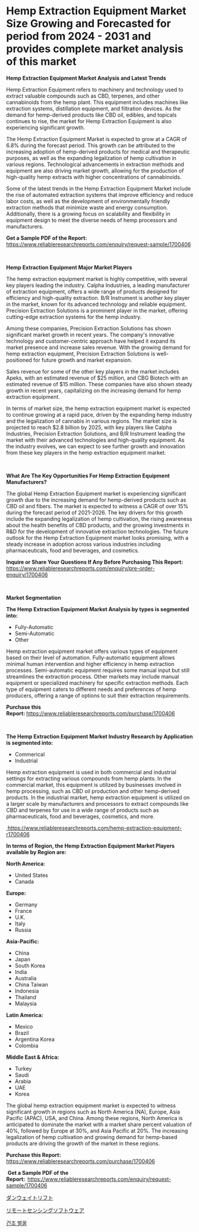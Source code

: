 <p><h1>Hemp Extraction Equipment Market Size Growing and Forecasted for period from 2024 - 2031 and provides complete market analysis of this market</h1></p><p><strong>Hemp Extraction Equipment Market Analysis and Latest Trends</strong></p>
<p><p>Hemp Extraction Equipment refers to machinery and technology used to extract valuable compounds such as CBD, terpenes, and other cannabinoids from the hemp plant. This equipment includes machines like extraction systems, distillation equipment, and filtration devices. As the demand for hemp-derived products like CBD oil, edibles, and topicals continues to rise, the market for Hemp Extraction Equipment is also experiencing significant growth.</p><p>The Hemp Extraction Equipment Market is expected to grow at a CAGR of 6.8% during the forecast period. This growth can be attributed to the increasing adoption of hemp-derived products for medical and therapeutic purposes, as well as the expanding legalization of hemp cultivation in various regions. Technological advancements in extraction methods and equipment are also driving market growth, allowing for the production of high-quality hemp extracts with higher concentrations of cannabinoids.</p><p>Some of the latest trends in the Hemp Extraction Equipment Market include the rise of automated extraction systems that improve efficiency and reduce labor costs, as well as the development of environmentally friendly extraction methods that minimize waste and energy consumption. Additionally, there is a growing focus on scalability and flexibility in equipment design to meet the diverse needs of hemp processors and manufacturers.</p></p>
<p><strong>Get a Sample PDF of the Report:&nbsp;</strong> <a href="https://www.reliableresearchreports.com/enquiry/request-sample/1700406">https://www.reliableresearchreports.com/enquiry/request-sample/1700406</a></p>
<p>&nbsp;</p>
<p><strong>Hemp Extraction Equipment Major Market Players</strong></p>
<p><p>The hemp extraction equipment market is highly competitive, with several key players leading the industry. Calpha Industries, a leading manufacturer of extraction equipment, offers a wide range of products designed for efficiency and high-quality extraction. B/R Instrument is another key player in the market, known for its advanced technology and reliable equipment. Precision Extraction Solutions is a prominent player in the market, offering cutting-edge extraction systems for the hemp industry.</p><p>Among these companies, Precision Extraction Solutions has shown significant market growth in recent years. The company's innovative technology and customer-centric approach have helped it expand its market presence and increase sales revenue. With the growing demand for hemp extraction equipment, Precision Extraction Solutions is well-positioned for future growth and market expansion.</p><p>Sales revenue for some of the other key players in the market includes Apeks, with an estimated revenue of $25 million, and CBG Biotech with an estimated revenue of $15 million. These companies have also shown steady growth in recent years, capitalizing on the increasing demand for hemp extraction equipment.</p><p>In terms of market size, the hemp extraction equipment market is expected to continue growing at a rapid pace, driven by the expanding hemp industry and the legalization of cannabis in various regions. The market size is projected to reach $2.8 billion by 2025, with key players like Calpha Industries, Precision Extraction Solutions, and B/R Instrument leading the market with their advanced technologies and high-quality equipment. As the industry evolves, we can expect to see further growth and innovation from these key players in the hemp extraction equipment market.</p></p>
<p>&nbsp;</p>
<p><strong>What Are The Key Opportunities For Hemp Extraction Equipment Manufacturers?</strong></p>
<p><p>The global Hemp Extraction Equipment market is experiencing significant growth due to the increasing demand for hemp-derived products such as CBD oil and fibers. The market is expected to witness a CAGR of over 15% during the forecast period of 2021-2026. The key drivers for this growth include the expanding legalization of hemp cultivation, the rising awareness about the health benefits of CBD products, and the growing investments in R&D for the development of innovative extraction technologies. The future outlook for the Hemp Extraction Equipment market looks promising, with a steady increase in adoption across various industries including pharmaceuticals, food and beverages, and cosmetics.</p></p>
<p><strong>Inquire or Share Your Questions If Any Before Purchasing This Report:</strong> <a href="https://www.reliableresearchreports.com/enquiry/pre-order-enquiry/1700406">https://www.reliableresearchreports.com/enquiry/pre-order-enquiry/1700406</a></p>
<p>&nbsp;</p>
<p><strong>Market Segmentation</strong></p>
<p><strong>The Hemp Extraction Equipment Market Analysis by types is segmented into:</strong></p>
<p><ul><li>Fully-Automatic</li><li>Semi-Automatic</li><li>Other</li></ul></p>
<p><p>Hemp extraction equipment market offers various types of equipment based on their level of automation. Fully-automatic equipment allows minimal human intervention and higher efficiency in hemp extraction processes. Semi-automatic equipment requires some manual input but still streamlines the extraction process. Other markets may include manual equipment or specialized machinery for specific extraction methods. Each type of equipment caters to different needs and preferences of hemp producers, offering a range of options to suit their extraction requirements.</p></p>
<p><strong>Purchase this Report:&nbsp;</strong><a href="https://www.reliableresearchreports.com/purchase/1700406">https://www.reliableresearchreports.com/purchase/1700406</a></p>
<p>&nbsp;</p>
<p><strong>The Hemp Extraction Equipment Market Industry Research by Application is segmented into:</strong></p>
<p><ul><li>Commerical</li><li>Industrial</li></ul></p>
<p><p>Hemp extraction equipment is used in both commercial and industrial settings for extracting various compounds from hemp plants. In the commercial market, this equipment is utilized by businesses involved in hemp processing, such as CBD oil production and other hemp-derived products. In the industrial market, hemp extraction equipment is utilized on a larger scale by manufacturers and processors to extract compounds like CBD and terpenes for use in a wide range of products such as pharmaceuticals, food and beverages, cosmetics, and more.</p></p>
<p><a href="https://www.reliableresearchreports.com/hemp-extraction-equipment-r1700406">&nbsp;https://www.reliableresearchreports.com/hemp-extraction-equipment-r1700406</a></p>
<p><strong>In terms of Region, the Hemp Extraction Equipment Market Players available by Region are:</strong></p>
<p>
    <p> <strong> North America: </strong>
        <ul>
            <li>United States</li>
            <li>Canada</li>
        </ul>
        </p> 
    <p> <strong> Europe: </strong>
        <ul>
            <li>Germany</li>
            <li>France</li>
            <li>U.K.</li>
            <li>Italy</li>
            <li>Russia</li>
        </ul>
        </p> 
    <p> <strong> Asia-Pacific: </strong>
        <ul>
            <li>China</li>
            <li>Japan</li>
            <li>South Korea</li>
            <li>India</li>
            <li>Australia</li>
            <li>China Taiwan</li>
            <li>Indonesia</li>
            <li>Thailand</li>
            <li>Malaysia</li>
        </ul>
        </p> 
    <p> <strong> Latin America: </strong>
        <ul>
            <li>Mexico</li>
            <li>Brazil</li>
            <li>Argentina Korea</li>
            <li>Colombia</li>
        </ul>
        </p> 
    <p> <strong> Middle East & Africa: </strong>
        <ul>
            <li>Turkey</li>
            <li>Saudi</li>
            <li>Arabia</li>
            <li>UAE</li>
            <li>Korea</li>
        </ul>
    </p>
    </p>
<p><p>The global hemp extraction equipment market is expected to witness significant growth in regions such as North America (NA), Europe, Asia Pacific (APAC), USA, and China. Among these regions, North America is anticipated to dominate the market with a market share percent valuation of 40%, followed by Europe at 30%, and Asia Pacific at 20%. The increasing legalization of hemp cultivation and growing demand for hemp-based products are driving the growth of the market in these regions.</p></p>
<p><strong>Purchase this Report: </strong><a href="https://www.reliableresearchreports.com/purchase/1700406">https://www.reliableresearchreports.com/purchase/1700406</a></p>
<p>&nbsp;<strong>Get a Sample PDF of the Report:&nbsp;&nbsp;</strong><a href="https://www.reliableresearchreports.com/enquiry/request-sample/1700406">https://www.reliableresearchreports.com/enquiry/request-sample/1700406</a></p>
<p><strong></strong></p>
<p><p><a href="https://medium.com/@carllane655/%E3%83%80%E3%83%A0%E3%83%99%E3%83%BC%E3%82%BF%E3%83%BC%E3%83%AA%E3%83%95%E3%83%88%E5%B8%82%E5%A0%B4%E3%81%AE%E5%B1%95%E6%9C%9B-%E6%A5%AD%E7%95%8C%E3%81%AE%E6%A6%82%E8%A6%81%E3%81%A8%E4%BA%88%E6%B8%AC-2024%E5%B9%B4%E3%81%8B%E3%82%892031%E5%B9%B4%E3%81%BE%E3%81%A7-a801253485ee">ダンウェイトリフト</a></p><p><a href="https://medium.com/@charityrice70/%E3%83%AA%E3%83%A2%E3%83%BC%E3%83%88%E3%82%BB%E3%83%B3%E3%82%B7%E3%83%B3%E3%82%B0%E3%82%BD%E3%83%95%E3%83%88%E3%82%A6%E3%82%A7%E3%82%A2%E5%B8%82%E5%A0%B4-2031%E5%B9%B4%E3%81%BE%E3%81%A7%E3%81%AE%E3%83%88%E3%83%AC%E3%83%B3%E3%83%89-%E4%BA%88%E6%B8%AC-%E7%AB%B6%E4%BA%89%E5%88%86%E6%9E%90-d5908e188d40">リモートセンシングソフトウェア</a></p><p><a href="https://medium.com/@stanleylyittle554467/%EB%B6%84%EC%84%9D-%EC%8B%9C%EC%9E%A5-%EC%84%A4%ED%83%95-%EB%B2%8C%EA%BF%80-%EC%8B%9C%EC%9E%A5-%EA%B8%80%EB%A1%9C%EB%B2%8C-%EC%82%B0%EC%97%85-%EC%A0%84%EB%A7%9D-%EB%B0%8F-%EC%98%88%EC%B8%A1-2024%EB%85%84-2031%EB%85%84-bb1235367e0b">건조 벌꿀</a></p></p>